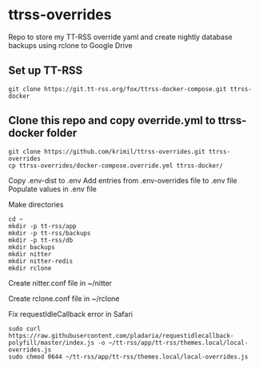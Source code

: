 # ttrss-overrides
Repo to store my TT-RSS override yaml and create nightly database backups using rclone to Google Drive

## Set up TT-RSS
```
git clone https://git.tt-rss.org/fox/ttrss-docker-compose.git ttrss-docker
```

## Clone this repo and copy override.yml to ttrss-docker folder
```
git clone https://github.com/krimil/ttrss-overrides.git ttrss-overrides
cp ttrss-overrides/docker-compose.override.yml ttrss-docker/
```

Copy .env-dist to .env
Add entries from .env-overrides file to .env file
Populate values in .env file

Make directories
```
cd ~
mkdir -p tt-rss/app
mkdir -p tt-rss/backups
mkdir -p tt-rss/db
mkdir backups
mkdir nitter
mkdir nitter-redis
mkdir rclone
```
Create nitter.conf file in ~/nitter

Create rclone.conf file in ~/rclone


Fix requestIdleCallback error in Safari
```
sudo curl https://raw.githubusercontent.com/pladaria/requestidlecallback-polyfill/master/index.js -o ~/tt-rss/app/tt-rss/themes.local/local-overrides.js
sudo chmod 0644 ~/tt-rss/app/tt-rss/themes.local/local-overrides.js
```
